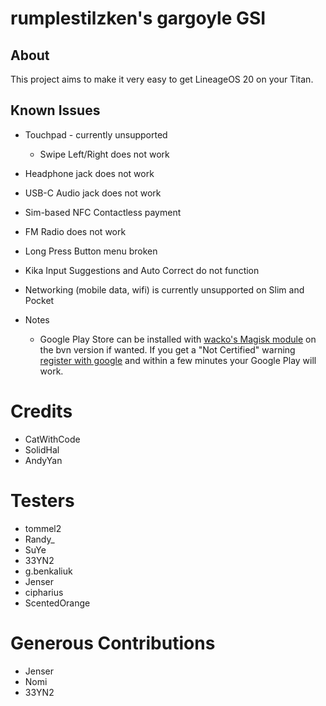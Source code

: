 # rumplestilzken's gargoyle GSI

## About
This project aims to make it very easy to get LineageOS 20 on your Titan.

## Known Issues

* Touchpad - currently unsupported
  * Swipe Left/Right does not work
* Headphone jack does not work
* USB-C Audio jack does not work
* Sim-based NFC Contactless payment
* FM Radio does not work
* Long Press Button menu broken
* Kika Input Suggestions and Auto Correct do not function

* Networking (mobile data, wifi) is currently unsupported on Slim and Pocket

* Notes
  * Google Play Store can be installed with [wacko's Magisk module](https://github.com/wacko1805/MagiskGapps) on the bvn version if wanted. If you get a "Not Certified" warning [register with google](https://www.google.com/android/uncertified/) and within a few minutes your Google Play will work.
  
# Credits
* CatWithCode
* SolidHal
* AndyYan

# Testers

* tommel2
* Randy_
* SuYe
* 33YN2
* g.benkaliuk
* Jenser
* cipharius
* ScentedOrange

# Generous Contributions

* Jenser
* Nomi
* 33YN2
  
